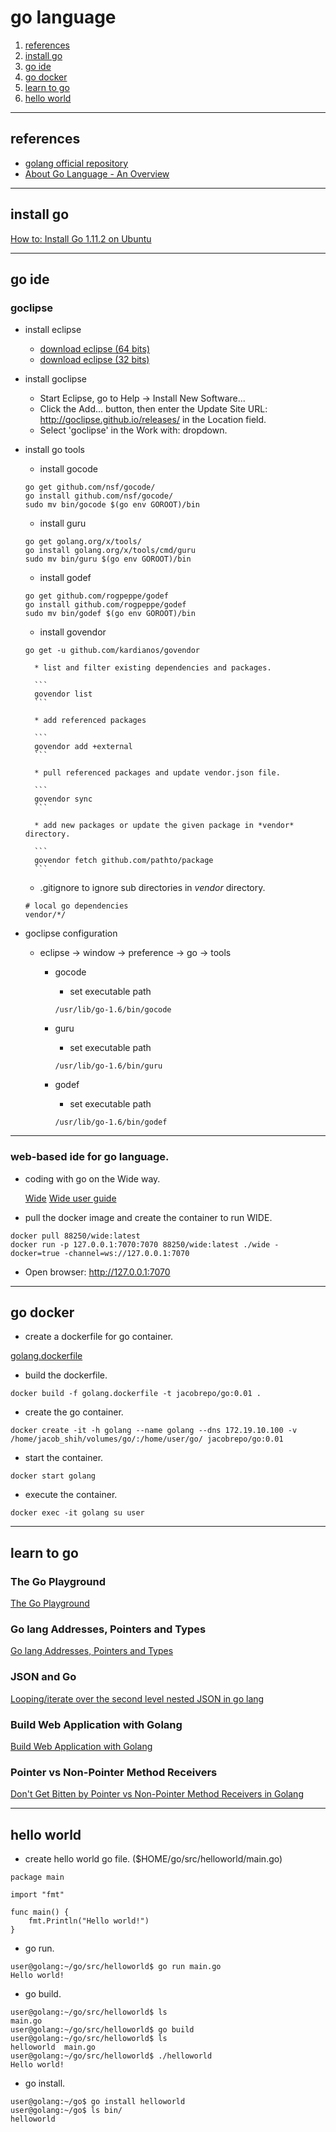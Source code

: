 
# go language

1. [references](#references)
1. [install go](#install_go)
1. [go ide](#go_ide)
1. [go docker](#go_docker)
1. [learn to go](#learn_to_go)
1. [hello world](#hello_world)

---

<a name="references" />

## references
* [golang official repository](https://hub.docker.com/_/golang/)
* [About Go Language - An Overview](https://blog.learngoprogramming.com/about-go-language-an-overview-f0bee143597c)

---

<a name="install_go" />

## install go

[How to: Install Go 1.11.2 on Ubuntu](https://medium.com/@patdhlk/how-to-install-go-1-9-1-on-ubuntu-16-04-ee64c073cd79)

---

<a name="go_ide" />

## go ide

### goclipse

* install eclipse

    * [download eclipse (64 bits)](https://www.eclipse.org/downloads/download.php?file=/oomph/epp/oxygen/R2/eclipse-inst-linux64.tar.gz)
    * [download eclipse (32 bits)](https://www.eclipse.org/downloads/download.php?file=/oomph/epp/oxygen/R2/eclipse-inst-linux32.tar.gz)

* install goclipse

    * Start Eclipse, go to Help -> Install New Software...
    * Click the Add... button, then enter the Update Site URL: http://goclipse.github.io/releases/ in the Location field.
    * Select 'goclipse' in the Work with: dropdown.

* install go tools

    * install gocode

    ```
    go get github.com/nsf/gocode/
    go install github.com/nsf/gocode/
    sudo mv bin/gocode $(go env GOROOT)/bin
    ```

    * install guru

    ```
    go get golang.org/x/tools/
    go install golang.org/x/tools/cmd/guru
    sudo mv bin/guru $(go env GOROOT)/bin
    ```

    * install godef

    ```
    go get github.com/rogpeppe/godef
    go install github.com/rogpeppe/godef
    sudo mv bin/godef $(go env GOROOT)/bin
    ```

    * install govendor

    ```
    go get -u github.com/kardianos/govendor
    ```

        * list and filter existing dependencies and packages.

        ```
        govendor list
        ```

        * add referenced packages

        ```
        govendor add +external
        ```

        * pull referenced packages and update vendor.json file.

        ```
        govendor sync
        ```

        * add new packages or update the given package in *vendor* directory.

        ```
        govendor fetch github.com/pathto/package
        ```

    * .gitignore to ignore sub directories in *vendor* directory.

    ```
    # local go dependencies
    vendor/*/
    ```

* goclipse configuration

    * eclipse -> window -> preference -> go -> tools

        * gocode

            * set executable path

            ```
            /usr/lib/go-1.6/bin/gocode
            ```

        * guru

            * set executable path

            ```
            /usr/lib/go-1.6/bin/guru
            ```

        * godef

            * set executable path

            ```
            /usr/lib/go-1.6/bin/godef
            ```

---

### web-based ide for go language.

* coding with go on the Wide way.

    [Wide](https://github.com/b3log/wide)
    [Wide user guide](https://legacy.gitbook.com/book/88250/wide-user-guide/details)

* pull the docker image and create the container to run WIDE.

```
docker pull 88250/wide:latest
docker run -p 127.0.0.1:7070:7070 88250/wide:latest ./wide -docker=true -channel=ws://127.0.0.1:7070
```

* Open browser: http://127.0.0.1:7070


---

<a name="go_docker" />

## go docker

* create a dockerfile for go container.

[golang.dockerfile](golang.dockerfile)

* build the dockerfile.

```
docker build -f golang.dockerfile -t jacobrepo/go:0.01 .
```

* create the go container.

```
docker create -it -h golang --name golang --dns 172.19.10.100 -v /home/jacob_shih/volumes/go/:/home/user/go/ jacobrepo/go:0.01
```

* start the container.

```
docker start golang
```

* execute the container.

```
docker exec -it golang su user
```

---

<a name="learn_to_go" />

## learn to go

### The Go Playground

[The Go Playground](https://play.golang.org/)

### Go lang Addresses, Pointers and Types

[Go lang Addresses, Pointers and Types](https://stackoverflow.com/a/24623251)

### JSON and Go

[Looping/iterate over the second level nested JSON in go lang](https://stackoverflow.com/questions/29366038/looping-iterate-over-the-second-level-nested-json-in-go-lang)

### Build Web Application with Golang

[Build Web Application with Golang](https://legacy.gitbook.com/book/astaxie/build-web-application-with-golang)

### Pointer vs Non-Pointer Method Receivers

[Don't Get Bitten by Pointer vs Non-Pointer Method Receivers in Golang](https://nathanleclaire.com/blog/2014/08/09/dont-get-bitten-by-pointer-vs-non-pointer-method-receivers-in-golang/)

---

<a name="hello_world" />

## hello world

* create hello world go file. ($HOME/go/src/helloworld/main.go)

```
package main

import "fmt"

func main() {
	fmt.Println("Hello world!")
}
```

* go run.

```
user@golang:~/go/src/helloworld$ go run main.go
Hello world!
```

* go build.

```
user@golang:~/go/src/helloworld$ ls
main.go
user@golang:~/go/src/helloworld$ go build
user@golang:~/go/src/helloworld$ ls
helloworld  main.go
user@golang:~/go/src/helloworld$ ./helloworld
Hello world!
```

* go install.

```
user@golang:~/go$ go install helloworld
user@golang:~/go$ ls bin/
helloworld
```

